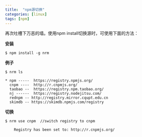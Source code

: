 ```yaml
---
title:  "npm源切换"
categories: [linux]
tags: [npm]
---
```

再次吐槽下万恶的墙。使用npm install切换源时，可使用下面的方法：


**安装**


```
$ npm install -g nrm
```
<!--more-->
**例子**
```
$ nrm ls

* npm -----  https://registry.npmjs.org/
  cnpm ----  http://r.cnpmjs.org/
  taobao --  https://registry.npm.taobao.org/
  nj ------  https://registry.nodejitsu.com/
  rednpm -- http://registry.mirror.cqupt.edu.cn
  skimdb -- https://skimdb.npmjs.com/registry

```

**切换**
```
$ nrm use cnpm  //switch registry to cnpm

    Registry has been set to: http://r.cnpmjs.org/
```
